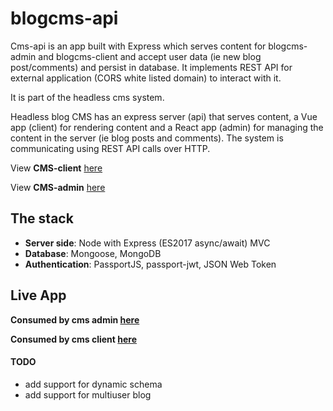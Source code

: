 # blogcms-api

Cms-api is an app built with Express which serves content for blogcms-admin and blogcms-client and accept user data (ie new blog post/comments) and persist in database. It implements REST API for external application (CORS white listed domain) to interact with it.


It is part of the headless cms system.

Headless blog CMS has an express server (api) that serves content, a Vue app (client) for rendering content and a React app (admin) for managing the content in the server (ie blog posts and comments). The system is communicating using REST API calls over HTTP.

View **CMS-client** [here](https://github.com/leoltl/blogcms-client)

View **CMS-admin** [here](https://github.com/leoltl/blogcms-admin)

## The stack
- **Server side**: Node with Express (ES2017 async/await) MVC
- **Database**: Mongoose, MongoDB
- **Authentication**: PassportJS, passport-jwt, JSON Web Token

## Live App
**Consumed by cms admin [here](https://leoltl-blogcms-admin.herokuapp.com/)**

**Consumed by cms client [here](https://leoltl-blogcms-client.herokuapp.com/)**

#### TODO
- add support for dynamic schema
- add support for multiuser blog
